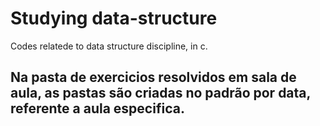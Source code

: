 # Studying data-structure
Codes relatede to data structure discipline, in c.

## Na pasta de exercicios resolvidos em sala de aula, as pastas são criadas no padrão por data, referente a aula especifica.
